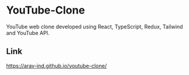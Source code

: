 
# YouTube-Clone

YouTube web clone developed using React, TypeScript, Redux, Tailwind and YouTube API.




## Link

https://arav-ind.github.io/youtube-clone/
